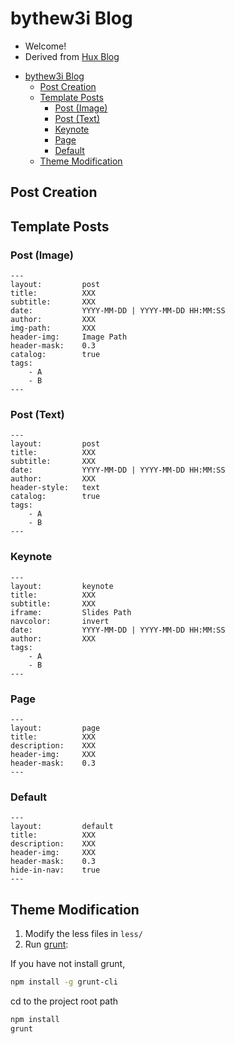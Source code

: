 # bythew3i Blog
- Welcome!
- Derived from [Hux Blog](https://huangxuan.me/)

<!-- @import "[TOC]" {cmd="toc" depthFrom=1 depthTo=6 orderedList=false} -->

<!-- code_chunk_output -->

- [bythew3i Blog](#bythew3i-blog)
  - [Post Creation](#post-creation)
  - [Template Posts](#template-posts)
    - [Post (Image)](#post-image)
    - [Post (Text)](#post-text)
    - [Keynote](#keynote)
    - [Page](#page)
    - [Default](#default)
  - [Theme Modification](#theme-modification)

<!-- /code_chunk_output -->


## Post Creation





## Template Posts
### Post (Image)
```
---
layout:         post
title:          XXX
subtitle:       XXX
date:           YYYY-MM-DD | YYYY-MM-DD HH:MM:SS
author:         XXX
img-path:       XXX
header-img:     Image Path
header-mask:    0.3
catalog:        true
tags:
    - A
    - B
---
```

### Post (Text)
```
---
layout:         post
title:          XXX
subtitle:       XXX
date:           YYYY-MM-DD | YYYY-MM-DD HH:MM:SS
author:         XXX
header-style:   text 
catalog:        true
tags:
    - A
    - B
---
```


### Keynote
```
---
layout:         keynote
title:          XXX
subtitle:       XXX
iframe:         Slides Path
navcolor:       invert
date:           YYYY-MM-DD | YYYY-MM-DD HH:MM:SS
author:         XXX
tags:
    - A
    - B
---
```


### Page
```
---
layout:         page
title:          XXX
description:    XXX
header-img:     XXX
header-mask:    0.3
---
```


### Default
```
---
layout:         default
title:          XXX
description:    XXX
header-img:     XXX
header-mask:    0.3
hide-in-nav:    true
---
```


## Theme Modification

1. Modify the less files in `less/`
2. Run [grunt](https://gruntjs.com/getting-started):

If you have not install grunt,
```bash
npm install -g grunt-cli
```
cd to the project root path
```bash
npm install
grunt
```
